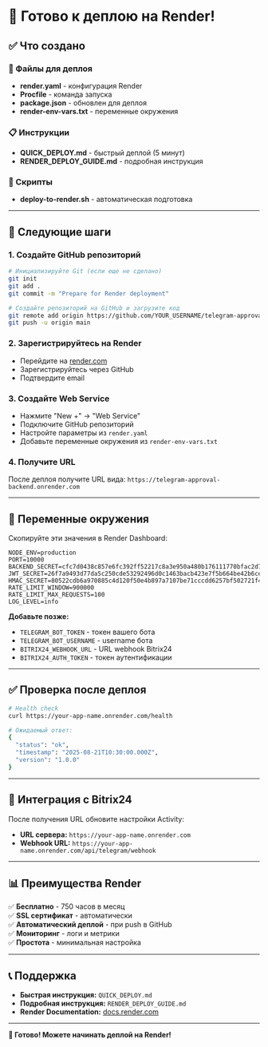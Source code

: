 # 🎉 Готово к деплою на Render!

## ✅ Что создано

### 📁 Файлы для деплоя
- **render.yaml** - конфигурация Render
- **Procfile** - команда запуска
- **package.json** - обновлен для деплоя
- **render-env-vars.txt** - переменные окружения

### 📋 Инструкции
- **QUICK_DEPLOY.md** - быстрый деплой (5 минут)
- **RENDER_DEPLOY_GUIDE.md** - подробная инструкция

### 🔧 Скрипты
- **deploy-to-render.sh** - автоматическая подготовка

---

## 🚀 Следующие шаги

### 1. Создайте GitHub репозиторий
```bash
# Инициализируйте Git (если еще не сделано)
git init
git add .
git commit -m "Prepare for Render deployment"

# Создайте репозиторий на GitHub и загрузите код
git remote add origin https://github.com/YOUR_USERNAME/telegram-approval-b24.git
git push -u origin main
```

### 2. Зарегистрируйтесь на Render
- Перейдите на [render.com](https://render.com)
- Зарегистрируйтесь через GitHub
- Подтвердите email

### 3. Создайте Web Service
- Нажмите "New +" → "Web Service"
- Подключите GitHub репозиторий
- Настройте параметры из `render.yaml`
- Добавьте переменные окружения из `render-env-vars.txt`

### 4. Получите URL
После деплоя получите URL вида:
`https://telegram-approval-backend.onrender.com`

---

## 🔧 Переменные окружения

Скопируйте эти значения в Render Dashboard:

```
NODE_ENV=production
PORT=10000
BACKEND_SECRET=cfc7d0438c857e6fc392ff52217c8a3e950a480b176111770bfac2d7e3c9d2cc
JWT_SECRET=26f7a9493d77da5c250cde53292496d0c1463bacb423e7f5b664be42b6ceba5d
HMAC_SECRET=80522cdb6a970885c4d120f50e4b897a7107be71cccdd6257bf502721f4ca8d3
RATE_LIMIT_WINDOW=900000
RATE_LIMIT_MAX_REQUESTS=100
LOG_LEVEL=info
```

**Добавьте позже:**
- `TELEGRAM_BOT_TOKEN` - токен вашего бота
- `TELEGRAM_BOT_USERNAME` - username бота
- `BITRIX24_WEBHOOK_URL` - URL webhook Bitrix24
- `BITRIX24_AUTH_TOKEN` - токен аутентификации

---

## ✅ Проверка после деплоя

```bash
# Health check
curl https://your-app-name.onrender.com/health

# Ожидаемый ответ:
{
  "status": "ok",
  "timestamp": "2025-08-21T10:30:00.000Z",
  "version": "1.0.0"
}
```

---

## 🔗 Интеграция с Bitrix24

После получения URL обновите настройки Activity:
- **URL сервера:** `https://your-app-name.onrender.com`
- **Webhook URL:** `https://your-app-name.onrender.com/api/telegram/webhook`

---

## 📊 Преимущества Render

✅ **Бесплатно** - 750 часов в месяц  
✅ **SSL сертификат** - автоматически  
✅ **Автоматический деплой** - при push в GitHub  
✅ **Мониторинг** - логи и метрики  
✅ **Простота** - минимальная настройка  

---

## 📞 Поддержка

- **Быстрая инструкция:** `QUICK_DEPLOY.md`
- **Подробная инструкция:** `RENDER_DEPLOY_GUIDE.md`
- **Render Documentation:** [docs.render.com](https://docs.render.com)

---

**🎯 Готово! Можете начинать деплой на Render!**
